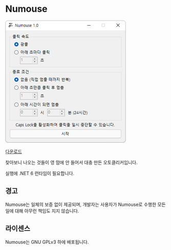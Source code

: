 # Numouse

![스크린샷](images/sc_ko.png)

[다운로드](https://github.com/sinusinu/Numouse/releases)

찾아보니 나오는 것들이 영 맘에 안 들어서 대충 만든 오토클리커입니다.

실행에 .NET 6 런타임이 필요합니다.

## 경고

Numouse는 일체의 보증 없이 제공되며, 개발자는 사용자가 Numouse로 수행한 모든 일에 대해 아무런 책임도 지지 않습니다.

## 라이센스

Numouse는 GNU GPLv3 하에 배포됩니다.